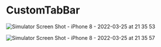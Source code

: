 # CustomTabBar

![Simulator Screen Shot - iPhone 8 - 2022-03-25 at 21 35 53](https://user-images.githubusercontent.com/102160659/160190434-dcaf613e-8a59-49bf-9ba2-7cb3aebe40b0.png)

![Simulator Screen Shot - iPhone 8 - 2022-03-25 at 21 35 57](https://user-images.githubusercontent.com/102160659/160190438-298dd9cc-0fb2-49a3-904f-c1e791095aa7.png)
